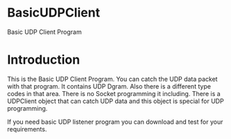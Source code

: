 # BasicUDPClient

Basic UDP Client Program




# Introduction

This is the Basic UDP Client Program. You can catch the UDP data packet with that program. It contains UDP Dgram. Also there is a different type codes in that area. There is no Socket programming it including. There is a UDPClient object that can catch UDP data and this object is special for UDP programming. 

If you need basic UDP listener program you can download and test for your requirements.

